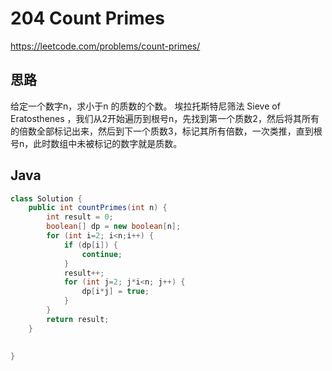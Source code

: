 # 204 Count Primes

https://leetcode.com/problems/count-primes/



## 思路

给定一个数字n，求小于n 的质数的个数。 埃拉托斯特尼筛法 Sieve of Eratosthenes ，我们从2开始遍历到根号n，先找到第一个质数2，然后将其所有的倍数全部标记出来，然后到下一个质数3，标记其所有倍数，一次类推，直到根号n，此时数组中未被标记的数字就是质数。



## Java

```java
class Solution {
    public int countPrimes(int n) {
        int result = 0;
        boolean[] dp = new boolean[n];
        for (int i=2; i<n;i++) {
            if (dp[i]) {
                continue;
            }
            result++;
            for (int j=2; j*i<n; j++) {
                dp[i*j] = true;
            }
        }
        return result;
    }
    
    
}
```

